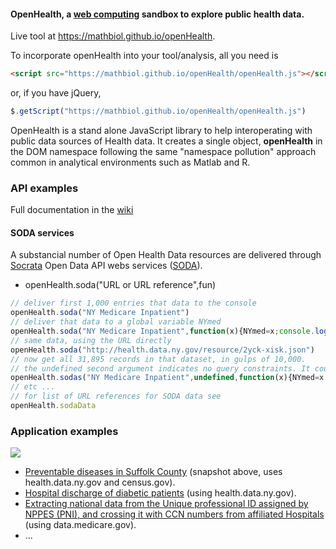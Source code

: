 #### **OpenHealth**, a [web computing](https://en.wikipedia.org/wiki/Web_computing) sandbox to explore public health data.
Live tool at https://mathbiol.github.io/openHealth.

To incorporate openHealth into your tool/analysis, all you need is 
``` HTML
<script src="https://mathbiol.github.io/openHealth/openHealth.js"></script>
```
or, if you have jQuery, 

``` javascript
$.getScript("https://mathbiol.github.io/openHealth/openHealth.js")
```
OpenHealth is a stand alone JavaScript library to help interoperating with public data sources of Health data. It creates a single object, **openHealth** in the DOM namespace following the same "namespace pollution" approach common in analytical environments such as Matlab and R.

### API examples

Full documentation in the [wiki](https://github.com/mathbiol/openHealth/wiki)

#### SODA services

A substancial number of Open Health Data resources are delivered through [Socrata](http://www.socrata.com/products/open-data-cloud-platform) Open Data API webs services ([SODA](http://dev.socrata.com/consumers/getting-started.html)).


* openHealth.soda("URL or URL reference",fun)
```` javascript
// deliver first 1,000 entries that data to the console
openHealth.soda("NY Medicare Inpatient") 
// deliver that data to a global variable NYmed
openHealth.soda("NY Medicare Inpatient",function(x){NYmed=x;console.log("done")})
// same data, using the URL directly
openHealth.soda("http://health.data.ny.gov/resource/2yck-xisk.json") 
// now get all 31,895 records in that dataset, in gulps of 10,000.
// the undefined second argument indicates no query constraints. It could be, for example, {limit:2000} 
openHealth.sodas("NY Medicare Inpatient",undefined,function(x){NYmed=x;console.log("done")})
// etc ...
// for list of URL references for SODA data see
openHealth.sodaData
````

### Application examples

<a href="http://mathbiol.github.io/openHealth/?jobs/pqiSuffolk.js" target=_blank><img src="http://mathbiol.github.io/openHealth/jobs/pqi.png"></a>

* <a href="http://mathbiol.github.io/openHealth/?jobs/pqiSuffolk.js" target=_blank>Preventable diseases in Suffolk County</a> (snapshot above, uses health.data.ny.gov and census.gov).
* <a href="http://mathbiol.github.io/openHealth/?jobs/sparcsSuffolk2012tabulateDiabetes.js" target=_blank>Hospital discharge of diabetic patients</a> (using health.data.ny.gov).
* <a href="https://mathbiol.github.io/openHealth/?jobs/npi.js" target=_blank>Extracting national data from the Unique professional ID assigned by NPPES (PNI), and crossing it with CCN numbers from affiliated Hospitals</a> (using data.medicare.gov).
* ...